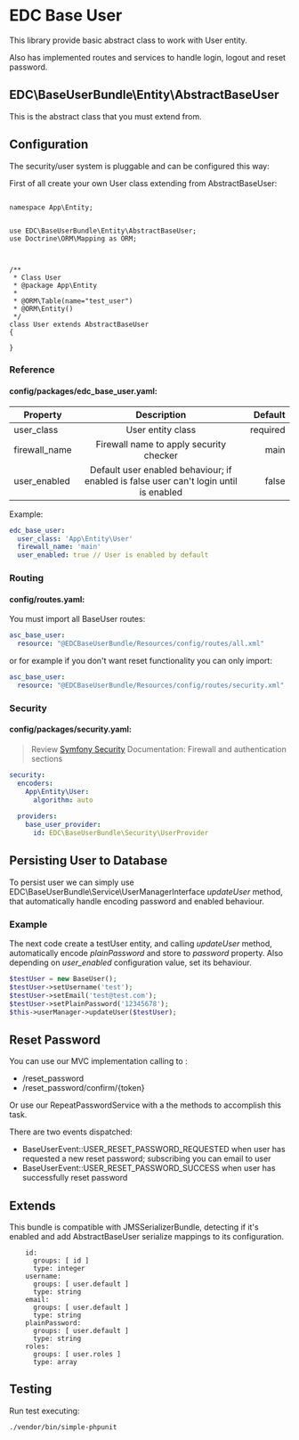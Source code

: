 EDC Base User
=======

This library provide basic abstract class to work with User entity.

Also has implemented routes and services to handle login, logout and reset password.

## EDC\BaseUserBundle\Entity\AbstractBaseUser 

This is the abstract class that you must extend from.

## Configuration

The security/user system is pluggable and can be configured this way:

First of all create your own User class extending from AbstractBaseUser:

```

namespace App\Entity;


use EDC\BaseUserBundle\Entity\AbstractBaseUser;
use Doctrine\ORM\Mapping as ORM;



/**
 * Class User
 * @package App\Entity
 *
 * @ORM\Table(name="test_user")
 * @ORM\Entity()
 */
class User extends AbstractBaseUser
{

}
```

### Reference

#### config/packages/edc_base_user.yaml:

| Property        | Description           | Default  |
| ------------- |:-------------:| -----:|
| user_class      | User entity class | required  |
| firewall_name      | Firewall name to apply security checker      |   main |
| user_enabled | Default user enabled behaviour; if enabled is false user can't login until is enabled | false |

Example: 

```yaml
edc_base_user:
  user_class: 'App\Entity\User'
  firewall_name: 'main'
  user_enabled: true // User is enabled by default
```
### Routing

#### config/routes.yaml:

You must import all BaseUser routes:

```yaml
asc_base_user:
  resource: "@EDCBaseUserBundle/Resources/config/routes/all.xml"
```

or for example if you don't want reset functionality you can only import:

```yaml
asc_base_user:
  resource: "@EDCBaseUserBundle/Resources/config/routes/security.xml"
```

### Security

#### config/packages/security.yaml:

> Review [Symfony Security](https://symfony.com/doc/current/security.html) Documentation: Firewall and authentication sections

```yaml
security:
  encoders:
    App\Entity\User:
      algorithm: auto
      
  providers:
    base_user_provider:
      id: EDC\BaseUserBundle\Security\UserProvider
```

## Persisting User to Database

To persist user we can simply use EDC\BaseUserBundle\Service\UserManagerInterface *updateUser* method, that automatically handle encoding password and enabled behaviour.

### Example

The next code create a testUser entity, and calling *updateUser* method, automatically encode *plainPassword* and store to *password* property. Also depending on *user_enabled* configuration value, set its behaviour.

```php 
$testUser = new BaseUser();
$testUser->setUsername('test');
$testUser->setEmail('test@test.com');
$testUser->setPlainPassword('12345678');
$this->userManager->updateUser($testUser);
```


## Reset Password

You can use our MVC implementation calling to :

* /reset_password
* /reset_password/confirm/{token}

Or use our RepeatPasswordService with a the methods to accomplish this task.

There are two events dispatched:

* BaseUserEvent::USER_RESET_PASSWORD_REQUESTED when user has requested a new reset password; subscribing you can email to user
* BaseUserEvent::USER_RESET_PASSWORD_SUCCESS when user has successfully reset password


## Extends

This bundle is compatible with JMSSerializerBundle, detecting if it's enabled and add AbstractBaseUser serialize
mappings to its configuration.

```
    id:
      groups: [ id ]
      type: integer
    username:
      groups: [ user.default ]
      type: string
    email:
      groups: [ user.default ]
      type: string
    plainPassword:
      groups: [ user.default ]
      type: string
    roles:
      groups: [ user.roles ]
      type: array
```

## Testing

Run test executing:

```
./vendor/bin/simple-phpunit
```
